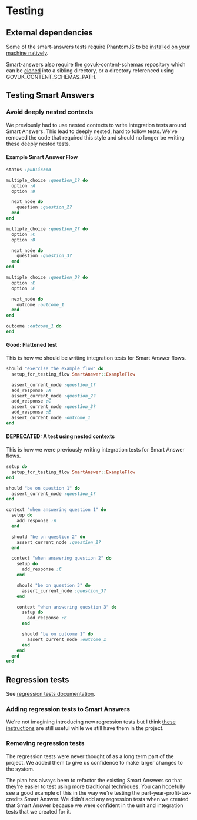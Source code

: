 # Testing

## External dependencies

Some of the smart-answers tests require PhantomJS to be [installed on your machine
natively](https://github.com/teampoltergeist/poltergeist/blob/master/README.md#installing-phantomjs).

Smart-answers also require the govuk-content-schemas repository which can
be [cloned](https://github.com/alphagov/govuk-content-schemas) into a sibling
directory, or a directory referenced using GOVUK_CONTENT_SCHEMAS_PATH.

## Testing Smart Answers

### Avoid deeply nested contexts

We previously had to use nested contexts to write integration tests around Smart Answers. This lead to deeply nested, hard to follow tests. We've removed the code that required this style and should no longer be writing these deeply nested tests.

#### Example Smart Answer Flow

```ruby
status :published

multiple_choice :question_1? do
  option :A
  option :B

  next_node do
    question :question_2?
  end
end

multiple_choice :question_2? do
  option :C
  option :D

  next_node do
    question :question_3?
  end
end

multiple_choice :question_3? do
  option :E
  option :F

  next_node do
    outcome :outcome_1
  end
end

outcome :outcome_1 do
end
```

#### Good: Flattened test

This is how we should be writing integration tests for Smart Answer flows.

```ruby
should "exercise the example flow" do
  setup_for_testing_flow SmartAnswer::ExampleFlow

  assert_current_node :question_1?
  add_response :A
  assert_current_node :question_2?
  add_response :C
  assert_current_node :question_3?
  add_response :E
  assert_current_node :outcome_1
end
```

#### DEPRECATED: A test using nested contexts

This is how we were previously writing integration tests for Smart Answer flows.

```ruby
setup do
  setup_for_testing_flow SmartAnswer::ExampleFlow
end

should "be on question 1" do
  assert_current_node :question_1?
end

context "when answering question 1" do
  setup do
    add_response :A
  end

  should "be on question 2" do
    assert_current_node :question_2?
  end

  context "when answering question 2" do
    setup do
      add_response :C
    end

    should "be on question 3" do
      assert_current_node :question_3?
    end

    context "when answering question 3" do
      setup do
        add_response :E
      end

      should "be on outcome 1" do
        assert_current_node :outcome_1
      end
    end
  end
end
```

## Regression tests

See [regression tests documentation](regression-tests.md).

### Adding regression tests to Smart Answers

We're not imagining introducing new regression tests but I think [these instructions](adding-new-regression-tests.md) are still useful while we still have them in the project.

### Removing regression tests

The regression tests were never thought of as a long term part of the project. We added them to give us confidence to make larger changes to the system.

The plan has always been to refactor the existing Smart Answers so that they're easier to test using more traditional techniques. You can hopefully see a good example of this in the way we're testing the part-year-profit-tax-credits Smart Answer. We didn't add any regression tests when we created that Smart Answer because we were confident in the unit and integration tests that we created for it.
